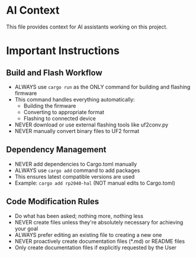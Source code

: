 # AI Context

This file provides context for AI assistants working on this project.

# Important Instructions

## Build and Flash Workflow
- ALWAYS use `cargo run` as the ONLY command for building and flashing firmware
- This command handles everything automatically:
  - Building the firmware
  - Converting to appropriate format
  - Flashing to connected device
- NEVER download or use external flashing tools like uf2conv.py
- NEVER manually convert binary files to UF2 format

## Dependency Management
- NEVER add dependencies to Cargo.toml manually
- ALWAYS use `cargo add` command to add packages
- This ensures latest compatible versions are used
- Example: `cargo add rp2040-hal` (NOT manual edits to Cargo.toml)

## Code Modification Rules
- Do what has been asked; nothing more, nothing less
- NEVER create files unless they're absolutely necessary for achieving your goal
- ALWAYS prefer editing an existing file to creating a new one
- NEVER proactively create documentation files (*.md) or README files
- Only create documentation files if explicitly requested by the User
